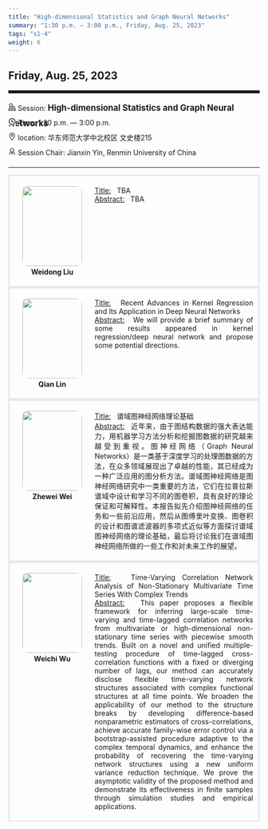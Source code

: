 ```yaml
---
title: "High-dimensional Statistics and Graph Neural Networks"
summary: "1:30 p.m. — 3:00 p.m., Friday, Aug. 25, 2023"
tags: "s1-4"
weight: 6
---
```


Friday, Aug. 25, 2023
------


<hr style="border: 0; border-top: 5px solid;">

<div class="tip">
    <img class="icon" src="/icon/yanjiang.png" />
    Session: <span class="font-bold" style="font-size:120%">High-dimensional Statistics and Graph Neural Networks</span>
</div>

<div class="tip">
    <img class="icon" src="/icon/shizhong.png" />
    Time: 1:30 p.m. — 3:00 p.m.
</div>
<div class="tip">
    <img class="icon" src="/icon/didian.png" />
    location: 华东师范大学中北校区 文史楼215
</div>


<div class="tip">
    <img class="icon" src="/icon/lingdao.png" />
    Session Chair: Jianxin Yin, Renmin University of China
</div>


________________________________________

<div class="row">
    <div class="left">
        <img src="/images/weidong.png" class="avatar" />
        <div class="font-small font-bold">
            <a>
                Weidong Liu
            </a>
        </div>
    </div>
    <div class="right">
        <div class="font-small">
            <u>Title:</u> &nbsp;
            TBA
        </div>
        <div class="content font-small">
            <u>Abstract:</u> &nbsp;
            TBA
        </div>
    </div>
</div>

<div class="row">
    <div class="left">
        <img src="/images/linqian.png" class="avatar" />
        <div class="font-small font-bold">
            <a>
                Qian Lin
            </a>
        </div>
    </div>
    <div class="right">
        <div class="font-small">
            <u>Title:</u> &nbsp;
            Recent Advances in Kernel Regression and Its Application in Deep Neural Networks
        </div>
        <div class="content font-small">
            <u>Abstract:</u> &nbsp;
            We will provide a brief summary of some results appeared in kernel regression/deep neural network and propose some potential directions.
        </div>
    </div>
</div>

<div class="row">
    <div class="left">
        <img src="/images/zhewei.png" class="avatar" />
        <div class="font-small font-bold">
            <a>
                Zhewei Wei
            </a>
        </div>
    </div>
    <div class="right">
        <div class="font-small">
            <u>Title:</u> &nbsp;
            谱域图神经网络理论基础
        </div>
        <div class="content font-small">
            <u>Abstract:</u> &nbsp;
            近年来，由于图结构数据的强大表达能力，用机器学习方法分析和挖掘图数据的研究越来越受到重视。图神经网络（Graph Neural Networks）是一类基于深度学习的处理图数据的方法，在众多领域展现出了卓越的性能，其已经成为一种广泛应用的图分析方法。谱域图神经网络是图神经网络研究中一类重要的方法，它们在拉普拉斯谱域中设计和学习不同的图卷积，具有良好的理论保证和可解释性。本报告拟先介绍图神经网络的任务和一些前沿应用，然后从图傅里叶变换、图卷积的设计和图谱滤波器的多项式近似等方面探讨谱域图神经网络的理论基础，最后将讨论我们在谱域图神经网络所做的一些工作和对未来工作的展望。
        </div>
    </div>
</div>

<div class="row">
    <div class="left">
        <img src="/images/weichi.png" class="avatar" />
        <div class="font-small font-bold">
            <a>
                Weichi Wu
            </a>
        </div>
    </div>
    <div class="right">
        <div class="font-small">
            <u>Title:</u> &nbsp;
            Time-Varying Correlation Network Analysis of Non-Stationary Multivariate Time Series With Complex Trends
        </div>
        <div class="content font-small">
            <u>Abstract:</u> &nbsp;
            This paper proposes a flexible framework for inferring large-scale time-varying and time-lagged correlation networks from multivariate or high-dimensional non-stationary time series with piecewise smooth trends. Built on a novel and unified multiple-testing procedure of time-lagged cross-correlation functions with a fixed or diverging number of lags, our method can accurately disclose flexible time-varying network structures associated with complex functional structures at all time points. We broaden the applicability of our method to the structure breaks by developing difference-based nonparametric estimators of cross-correlations, achieve accurate family-wise error control via a bootstrap-assisted procedure adaptive to the complex temporal dynamics, and enhance the probability of recovering the time-varying network structures using a new uniform variance reduction technique. We prove the asymptotic validity of the proposed method and demonstrate its effectiveness in finite samples through simulation studies and empirical applications.
        </div>
    </div>
</div>

<style>

.tip {
    height: 30px;
    line-height: 30px;
}

.icon {
    width: 15px;
}

.row {
    padding: 10px; 
    height: auto; 
    border-bottom-width: 2px; 
    border-style: solid; 
    border-color: #E4E7ED; 
    padding-bottom: 20px; 
    padding-top: 20px;
    display: flex; 
    text-align: justify;
}

.left {
    min-width: 150px !important;
    text-align: center;
}

.avatar {
    width: 120px;
    height: 160px;
    max-width: 100%;
    border-radius: 10px;
}

.right {
    margin-left: 10px; 
    max-width: 80%;
}


.font-small {
    /* font-size: 16px; */
}

.font-bold {
    font-weight: bold;
}
</style>